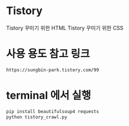 # Tistory
Tistory 꾸미기 위한 HTML
Tistory 꾸미기 위한 CSS

# 사용 용도 참고 링크

```bash
https://sungbin-park.tistory.com/99
```

# terminal 에서 실행

```bash
pip install beautifulsoup4 requests
python tistory_crawl.py
```
